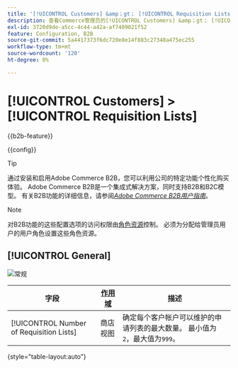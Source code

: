 ```yaml
---
title: '[!UICONTROL Customers] &amp；gt； [!UICONTROL Requisition Lists]'
description: 查看Commerce管理员的[!UICONTROL Customers] &amp；gt； [!UICONTROL Requisition Lists]页面上的配置设置。
exl-id: 3720d9de-a5cc-4c44-a42a-af7409021f52
feature: Configuration, B2B
source-git-commit: 5a4417373f6dc720e8e14f883c27348a475ec255
workflow-type: tm+mt
source-wordcount: '120'
ht-degree: 0%

---
```


# [!UICONTROL Customers] > [!UICONTROL Requisition Lists]

{{b2b-feature}}

{{config}}

>[!TIP]
>
>通过安装和启用Adobe Commerce B2B，您可以利用公司的特定功能个性化购买体验。 Adobe Commerce B2B是一个集成式解决方案，同时支持B2B和B2C模型。 有关B2B功能的详细信息，请参阅&#x200B;[_Adobe Commerce B2B用户指南_](https://experienceleague.adobe.com/docs/commerce-admin/b2b/introduction.html?lang=zh-Hans)。

>[!NOTE]
>
>对B2B功能的这些配置选项的访问权限由[角色资源](../../systems/permissions-user-roles.md#role-resources)控制。 必须为分配给管理员用户的用户角色设置这些角色资源。

## [!UICONTROL General]

![常规](./assets/requisition-lists-general.png)<!-- zoom -->

<!-- [General](https://experienceleague.adobe.com/zh-hans/docs/commerce-admin/b2b/requisition-lists/configure-requisition-lists) -->

| 字段 | [作用域](../../getting-started/websites-stores-views.md#scope-settings) | 描述 |
|--- |--- |--- |
| [!UICONTROL Number of Requisition Lists] | 商店视图 | 确定每个客户帐户可以维护的申请列表的最大数量。 最小值为`2`，最大值为`999`。 |

{style="table-layout:auto"}

